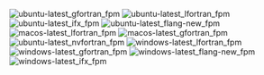  ![ubuntu-latest_gfortran_fpm](https://img.shields.io/badge/ubuntu--latest_gfortran_fpm-passing-brightgreen) ![ubuntu-latest_lfortran_fpm](https://img.shields.io/badge/ubuntu--latest_lfortran_fpm-failing-red) ![ubuntu-latest_ifx_fpm](https://img.shields.io/badge/ubuntu--latest_ifx_fpm-passing-brightgreen) ![ubuntu-latest_flang-new_fpm](https://img.shields.io/badge/ubuntu--latest_flang--new_fpm-failing-red) ![macos-latest_lfortran_fpm](https://img.shields.io/badge/macos--latest_lfortran_fpm-failing-red) ![macos-latest_gfortran_fpm](https://img.shields.io/badge/macos--latest_gfortran_fpm-passing-brightgreen) ![ubuntu-latest_nvfortran_fpm](https://img.shields.io/badge/ubuntu--latest_nvfortran_fpm-passing-brightgreen) ![windows-latest_lfortran_fpm](https://img.shields.io/badge/windows--latest_lfortran_fpm-failing-red) ![windows-latest_gfortran_fpm](https://img.shields.io/badge/windows--latest_gfortran_fpm-passing-brightgreen) ![windows-latest_flang-new_fpm](https://img.shields.io/badge/windows--latest_flang--new_fpm-failing-red) ![windows-latest_ifx_fpm](https://img.shields.io/badge/windows--latest_ifx_fpm-passing-brightgreen)
